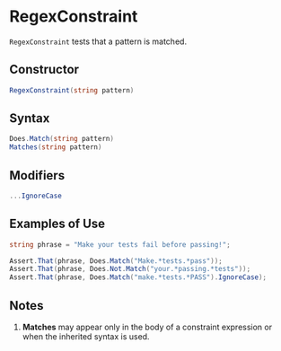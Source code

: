# RegexConstraint

`RegexConstraint` tests that a pattern is matched.

## Constructor

```csharp
RegexConstraint(string pattern)
```

## Syntax

```csharp
Does.Match(string pattern)
Matches(string pattern)
```

## Modifiers

```csharp
...IgnoreCase
```

## Examples of Use

```csharp
string phrase = "Make your tests fail before passing!";

Assert.That(phrase, Does.Match("Make.*tests.*pass"));
Assert.That(phrase, Does.Not.Match("your.*passing.*tests"));
Assert.That(phrase, Does.Match("make.*tests.*PASS").IgnoreCase);
```

## Notes

1. **Matches** may appear only in the body of a constraint
   expression or when the inherited syntax is used.
